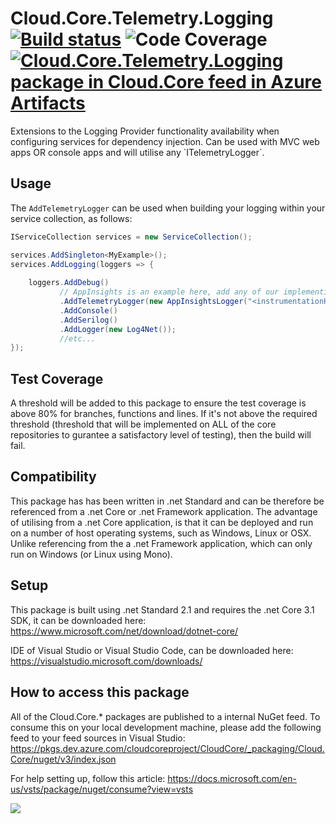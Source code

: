 # **Cloud.Core.Telemetry.Logging** [![Build status](https://dev.azure.com/cloudcoreproject/CloudCore/_apis/build/status/Cloud.Core/Cloud.Core.Telemetry.Logging_Package)](https://dev.azure.com/cloudcoreproject/CloudCore/_build/latest?definitionId=9)  ![Code Coverage](https://cloud1core.blob.core.windows.net/codecoveragebadges/Cloud.Core.Telemetry.Logging-LineCoverage.png) [![Cloud.Core.Telemetry.Logging package in Cloud.Core feed in Azure Artifacts](https://feeds.dev.azure.com/cloudcoreproject/dfc5e3d0-a562-46fe-8070-7901ac8e64a0/_apis/public/Packaging/Feeds/8949198b-5c74-42af-9d30-e8c462acada6/Packages/95e01cf4-39b8-40c7-a868-9feb96142b0f/Badge)](https://dev.azure.com/cloudcoreproject/CloudCore/_packaging?_a=package&feed=8949198b-5c74-42af-9d30-e8c462acada6&package=95e01cf4-39b8-40c7-a868-9feb96142b0f&preferRelease=true)

<div id="description">
Extensions to the Logging Provider functionality availability when configuring services for dependency injection.  Can be used with MVC web apps OR console apps and will utilise any `ITelemetryLogger`.
</div>

## Usage

The `AddTelemetryLogger` can be used when building your logging within your service collection, as follows:

```csharp
IServiceCollection services = new ServiceCollection();

services.AddSingleton<MyExample>();
services.AddLogging(loggers => {
	
	loggers.AddDebug()
	       // AppInsights is an example here, add any of our implementing ITelemetryLogger classes.
	       .AddTelemetryLogger(new AppInsightsLogger("<instrumentationKeyHere>"))
	       .AddConsole()
	       .AddSerilog()
	       .AddLogger(new Log4Net());
	       //etc...
});

```

## Test Coverage
A threshold will be added to this package to ensure the test coverage is above 80% for branches, functions and lines.  If it's not above the required threshold 
(threshold that will be implemented on ALL of the core repositories to gurantee a satisfactory level of testing), then the build will fail.

## Compatibility
This package has has been written in .net Standard and can be therefore be referenced from a .net Core or .net Framework application. The advantage of utilising from a .net Core application, 
is that it can be deployed and run on a number of host operating systems, such as Windows, Linux or OSX.  Unlike referencing from the a .net Framework application, which can only run on 
Windows (or Linux using Mono).
 
## Setup
This package is built using .net Standard 2.1 and requires the .net Core 3.1 SDK, it can be downloaded here: 
https://www.microsoft.com/net/download/dotnet-core/

IDE of Visual Studio or Visual Studio Code, can be downloaded here:
https://visualstudio.microsoft.com/downloads/

## How to access this package
All of the Cloud.Core.* packages are published to a internal NuGet feed.  To consume this on your local development machine, please add the following feed to your feed sources in Visual Studio:
https://pkgs.dev.azure.com/cloudcoreproject/CloudCore/_packaging/Cloud.Core/nuget/v3/index.json
 
For help setting up, follow this article: https://docs.microsoft.com/en-us/vsts/package/nuget/consume?view=vsts


<img src="https://cloud1core.blob.core.windows.net/icons/cloud_core_small.PNG" />